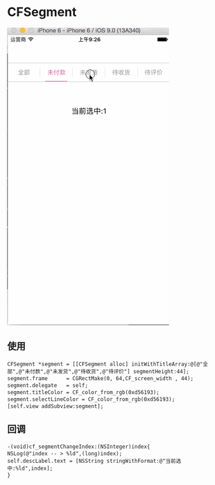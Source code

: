 # CFSegment
![enter image description here](https://github.com/CorzFree/CFSegment/blob/master/demo.gif)


使用
--

    CFSegment *segment = [[CFSegment alloc] initWithTitleArray:@[@"全部",@"未付款",@"未发货",@"待收货",@"待评价"] segmentHeight:44];
    segment.frame      = CGRectMake(0, 64,CF_screen_width , 44);
    segment.delegate   = self;
    segment.titleColor = CF_color_from_rgb(0xd56193);
    segment.selectLineColor = CF_color_from_rgb(0xd56193);
    [self.view addSubview:segment];

回调
--

    -(void)cf_segmentChangeIndex:(NSInteger)index{
    NSLog(@"index -- > %ld",(long)index);
    self.descLabel.text = [NSString stringWithFormat:@"当前选中:%ld",index];
    }
